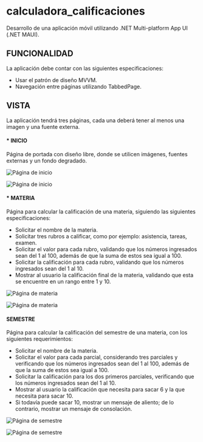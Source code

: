 # calculadora_calificaciones
Desarrollo de una aplicación móvil utilizando .NET Multi-platform App UI (.NET MAUI).

## FUNCIONALIDAD
La aplicación debe contar con las siguientes especificaciones:
* Usar el patrón de diseño MVVM.
* Navegación entre páginas utilizando TabbedPage.

## VISTA
La aplicación tendrá tres páginas, cada una deberá tener al menos una imagen y una fuente externa.

#### * INICIO 
Página de portada con diseño libre, donde se utilicen imágenes, fuentes externas y un fondo degradado.

![Página de inicio](imagenes/inicio.png)

![Página de inicio](imagenes/inicio_ejemplo.png)


#### * MATERIA 
Página para calcular la calificación de una materia, siguiendo las siguientes especificaciones:
* Solicitar el nombre de la materia.
* Solicitar tres rubros a calificar, como por ejemplo: asistencia, tareas, examen.
* Solicitar el valor para cada rubro, validando que los números ingresados sean del 1 al 100, además de que la suma de estos sea igual a 100.
* Solicitar la calificación para cada rubro, validando que los números ingresados sean del 1 al 10.
* Mostrar al usuario la calificación final de la materia, validando que esta se encuentre en un rango entre 1 y 10.

![Página de materia](imagenes/materia.png)

![Página de materia](imagenes/materia_ejemplo.png)

  
#### SEMESTRE
Página para calcular la calificación del semestre de una materia, con los siguientes requerimientos:
* Solicitar el nombre de la materia.
* Solicitar el valor para cada parcial, considerando tres parciales y verificando que los números ingresados sean del 1 al 100, además de que la suma de estos sea igual a 100.
* Solicitar la calificación para los dos primeros parciales, verificando que los números ingresados sean del 1 al 10.
* Mostrar al usuario la calificación que necesita para sacar 6 y la que necesita para sacar 10.
* Si todavía puede sacar 10, mostrar un mensaje de aliento; de lo contrario, mostrar un mensaje de consolación.

![Página de semestre](imagenes/semestre.png)

![Página de semestre](imagenes/semestre.png)
